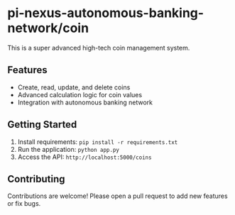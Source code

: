 # pi-nexus-autonomous-banking-network/coin

This is a super advanced high-tech coin management system.

## Features

*   Create, read, update, and delete coins
*   Advanced calculation logic for coin values
*   Integration with autonomous banking network

## Getting Started

1.  Install requirements: `pip install -r requirements.txt`
2.  Run the application: `python app.py`
3.  Access the API: `http://localhost:5000/coins`

## Contributing

Contributions are welcome! Please open a pull request to add new features or fix bugs.
